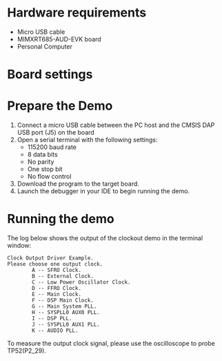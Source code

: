 Hardware requirements
=====================
- Micro USB cable
- MIMXRT685-AUD-EVK board
- Personal Computer

Board settings
============

Prepare the Demo
===============
1.  Connect a micro USB cable between the PC host and the CMSIS DAP USB port (J5) on the board
2.  Open a serial terminal with the following settings:
    - 115200 baud rate
    - 8 data bits
    - No parity
    - One stop bit
    - No flow control
3.  Download the program to the target board.
4.  Launch the debugger in your IDE to begin running the demo.

Running the demo
================
The log below shows the output of the clockout demo in the terminal window:
~~~~~~~~~~~~~~~~~~~~~~~~~~~~~~~~~~~
Clock Output Driver Example.
Please choose one output clock.
        A -- SFRO Clock.
        B -- External Clock.
        C -- Low Power Oscillator Clock.
        D -- FFRO Clock.
        E -- Main Clock.
        F -- DSP Main Clock.
        G -- Main System PLL.
        H -- SYSPLL0 AUX0 PLL.
        I -- DSP PLL.
        J -- SYSPLL0 AUX1 PLL.
        K -- AUDIO PLL.
~~~~~~~~~~~~~~~~~~~~~~~~~~~~~~~~~~~
To measure the output clock signal, please use the oscilloscope to probe TP52(P2_29).
